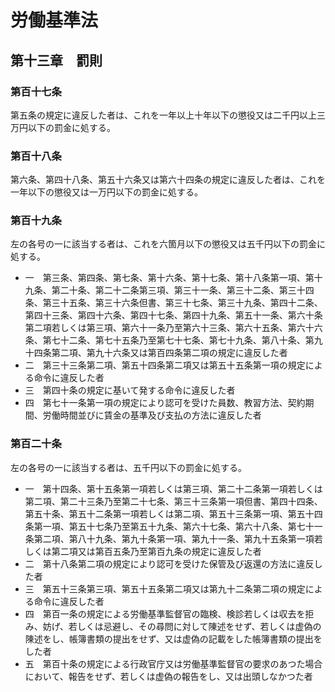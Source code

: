 # 労働基準法

## 第十三章　罰則

### 第百十七条

第五条の規定に違反した者は、これを一年以上十年以下の懲役又は二千円以上三万円以下の罰金に処する。

### 第百十八条

第六条、第四十八条、第五十六条又は第六十四条の規定に違反した者は、これを一年以下の懲役又は一万円以下の罰金に処する。

### 第百十九条

左の各号の一に該当する者は、これを六箇月以下の懲役又は五千円以下の罰金に処する。

- 一　第三条、第四条、第七条、第十六条、第十七条、第十八条第一項、第十九条、第二十条、第二十二条第三項、第三十一条、第三十二条、第三十四条、第三十五条、第三十六条但書、第三十七条、第三十九条、第四十二条、第四十三条、第四十六条、第四十七条、第四十九条、第五十一条、第六十条第二項若しくは第三項、第六十一条乃至第六十三条、第六十五条、第六十六条、第七十二条、第七十五条乃至第七十七条、第七十九条、第八十条、第九十四条第二項、第九十六条又は第百四条第二項の規定に違反した者
- 二　第三十三条第二項、第五十四条第二項又は第五十五条第一項の規定による命令に違反した者
- 三　第四十条の規定に基いて発する命令に違反した者
- 四　第七十一条第一項の規定により認可を受けた員数、教習方法、契約期間、労働時間並びに賃金の基準及び支払の方法に違反した者

### 第百二十条

左の各号の一に該当する者は、五千円以下の罰金に処する。

- 一　第十四条、第十五条第一項若しくは第三項、第二十二条第一項若しくは第二項、第二十三条乃至第二十七条、第三十三条第一項但書、第四十四条、第五十条、第五十二条第一項若しくは第二項、第五十三条第一項、第五十四条第一項、第五十七条乃至第五十九条、第六十七条、第六十八条、第七十一条第二項、第八十九条、第九十条第一項、第九十一条、第九十五条第一項若しくは第二項又は第百五条乃至第百九条の規定に違反した者
- 二　第十八条第二項の規定により認可を受けた保管及び返還の方法に違反した者
- 三　第五十三条第三項、第五十五条第二項又は第九十二条第二項の規定による命令に違反した者
- 四　第百一条の規定による労働基準監督官の臨検、検診若しくは収去を拒み、妨げ、若しくは忌避し、その尋問に対して陳述をせず、若しくは虚偽の陳述をし、帳簿書類の提出をせず、又は虚偽の記載をした帳簿書類の提出をした者
- 五　第百十条の規定による行政官庁又は労働基準監督官の要求のあつた場合において、報告をせず、若しくは虚偽の報告をし、又は出頭しなかつた者